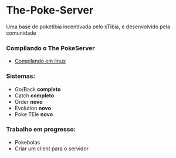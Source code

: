 # The-Poke-Server
  Uma base de poketibia incentivada pelo xTibia, e desenvolvido pela comunidade
  
  
### Compilando o The PokeServer
* [Compilando em linux](https://github.com/xtibia/The-PokeServer/wiki/Compilando-no-linux)


### Sistemas:
* Go/Back **completo**
* Catch **completo**
* Order **novo**
* Evolution **novo**
* Poke TEle **novo**


### Trabalho em progresso:
* Pokebolas
* Criar um client para o servidor
